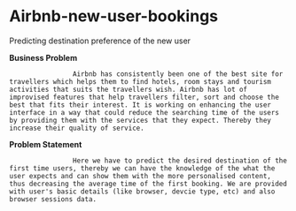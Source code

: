 # Airbnb-new-user-bookings
Predicting destination preference of the new user

**Business Problem**

                    Airbnb has consistently been one of the best site for travellers which helps them to find hotels, room stays and tourism activities that suits the travellers wish. Airbnb has lot of improvised features that help travellers filter, sort and choose the best that fits their interest. It is working on enhancing the user interface in a way that could reduce the searching time of the users by providing them with the services that they expect. Thereby they increase their quality of service.
                    
**Problem Statement**

                    Here we have to predict the desired destination of the first time users, thereby we can have the knowledge of the what the user expects and can show them with the more personalised content, thus decreasing the average time of the first booking. We are provided with user's basic details (like browser, devcie type, etc) and also browser sessions data.
